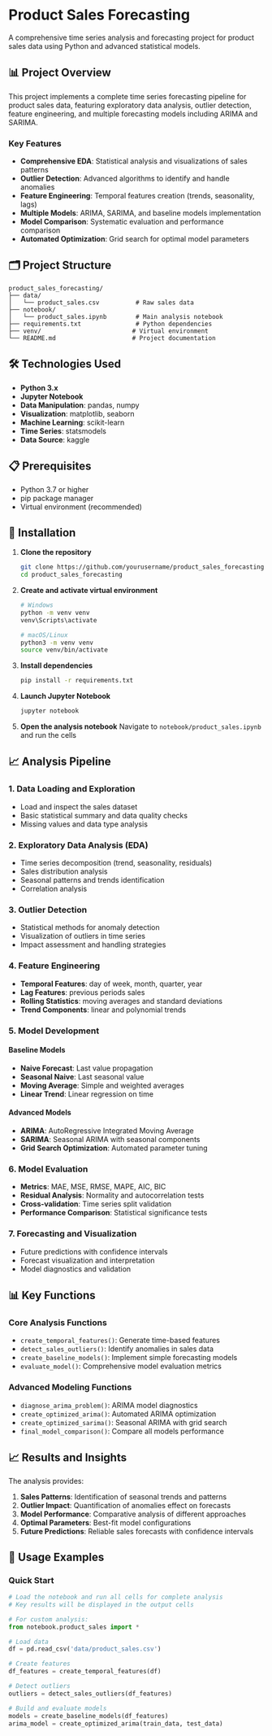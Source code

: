 # Product Sales Forecasting

A comprehensive time series analysis and forecasting project for product sales data using Python and advanced statistical models.

## 📊 Project Overview

This project implements a complete time series forecasting pipeline for product sales data, featuring exploratory data analysis, outlier detection, feature engineering, and multiple forecasting models including ARIMA and SARIMA.

### Key Features

- **Comprehensive EDA**: Statistical analysis and visualizations of sales patterns
- **Outlier Detection**: Advanced algorithms to identify and handle anomalies
- **Feature Engineering**: Temporal features creation (trends, seasonality, lags)
- **Multiple Models**: ARIMA, SARIMA, and baseline models implementation
- **Model Comparison**: Systematic evaluation and performance comparison
- **Automated Optimization**: Grid search for optimal model parameters

## 🗂️ Project Structure

```
product_sales_forecasting/
├── data/
│   └── product_sales.csv          # Raw sales data
├── notebook/
│   └── product_sales.ipynb        # Main analysis notebook
├── requirements.txt               # Python dependencies
├── venv/                         # Virtual environment
└── README.md                     # Project documentation
```

## 🛠️ Technologies Used

- **Python 3.x**
- **Jupyter Notebook**
- **Data Manipulation**: pandas, numpy
- **Visualization**: matplotlib, seaborn
- **Machine Learning**: scikit-learn
- **Time Series**: statsmodels
- **Data Source**: kaggle

## 📋 Prerequisites

- Python 3.7 or higher
- pip package manager
- Virtual environment (recommended)

## 🚀 Installation

1. **Clone the repository**
   ```bash
   git clone https://github.com/yourusername/product_sales_forecasting.git
   cd product_sales_forecasting
   ```

2. **Create and activate virtual environment**
   ```bash
   # Windows
   python -m venv venv
   venv\Scripts\activate

   # macOS/Linux
   python3 -m venv venv
   source venv/bin/activate
   ```

3. **Install dependencies**
   ```bash
   pip install -r requirements.txt
   ```

4. **Launch Jupyter Notebook**
   ```bash
   jupyter notebook
   ```

5. **Open the analysis notebook**
   Navigate to `notebook/product_sales.ipynb` and run the cells

## 📈 Analysis Pipeline

### 1. Data Loading and Exploration
- Load and inspect the sales dataset
- Basic statistical summary and data quality checks
- Missing values and data type analysis

### 2. Exploratory Data Analysis (EDA)
- Time series decomposition (trend, seasonality, residuals)
- Sales distribution analysis
- Seasonal patterns and trends identification
- Correlation analysis

### 3. Outlier Detection
- Statistical methods for anomaly detection
- Visualization of outliers in time series
- Impact assessment and handling strategies

### 4. Feature Engineering
- **Temporal Features**: day of week, month, quarter, year
- **Lag Features**: previous periods sales
- **Rolling Statistics**: moving averages and standard deviations
- **Trend Components**: linear and polynomial trends

### 5. Model Development

#### Baseline Models
- **Naive Forecast**: Last value propagation
- **Seasonal Naive**: Last seasonal value
- **Moving Average**: Simple and weighted averages
- **Linear Trend**: Linear regression on time

#### Advanced Models
- **ARIMA**: AutoRegressive Integrated Moving Average
- **SARIMA**: Seasonal ARIMA with seasonal components
- **Grid Search Optimization**: Automated parameter tuning

### 6. Model Evaluation
- **Metrics**: MAE, MSE, RMSE, MAPE, AIC, BIC
- **Residual Analysis**: Normality and autocorrelation tests
- **Cross-validation**: Time series split validation
- **Performance Comparison**: Statistical significance tests

### 7. Forecasting and Visualization
- Future predictions with confidence intervals
- Forecast visualization and interpretation
- Model diagnostics and validation

## 📊 Key Functions

### Core Analysis Functions
- `create_temporal_features()`: Generate time-based features
- `detect_sales_outliers()`: Identify anomalies in sales data
- `create_baseline_models()`: Implement simple forecasting models
- `evaluate_model()`: Comprehensive model evaluation metrics

### Advanced Modeling Functions
- `diagnose_arima_problem()`: ARIMA model diagnostics
- `create_optimized_arima()`: Automated ARIMA optimization
- `create_optimized_sarima()`: Seasonal ARIMA with grid search
- `final_model_comparison()`: Compare all models performance

## 📈 Results and Insights

The analysis provides:

1. **Sales Patterns**: Identification of seasonal trends and patterns
2. **Outlier Impact**: Quantification of anomalies effect on forecasts
3. **Model Performance**: Comparative analysis of different approaches
4. **Optimal Parameters**: Best-fit model configurations
5. **Future Predictions**: Reliable sales forecasts with confidence intervals

## 📝 Usage Examples

### Quick Start
```python
# Load the notebook and run all cells for complete analysis
# Key results will be displayed in the output cells

# For custom analysis:
from notebook.product_sales import *

# Load data
df = pd.read_csv('data/product_sales.csv')

# Create features
df_features = create_temporal_features(df)

# Detect outliers
outliers = detect_sales_outliers(df_features)

# Build and evaluate models
models = create_baseline_models(df_features)
arima_model = create_optimized_arima(train_data, test_data)
```
